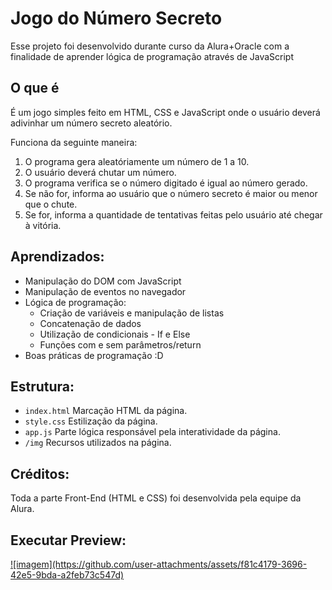 <h1>Jogo do Número Secreto</h1>
<p>Esse projeto foi desenvolvido durante curso da Alura+Oracle com a finalidade de aprender lógica de programação através de JavaScript</p>
<h2>O que é</h2>
	<p>É um jogo simples feito em HTML, CSS e JavaScript onde o usuário deverá adivinhar um número secreto aleatório.</p>
	Funciona da seguinte maneira:
	  <ol>
			<li>O programa gera aleatóriamente um número de 1 a 10.</li>
			<li>O usuário deverá chutar um número.</li>
			<li>O programa verifica se o número digitado é igual ao número gerado.</li>
			<li>Se não for, informa ao usuário que o número secreto é maior ou menor que o chute.</li>
			<li>Se for, informa a quantidade de tentativas feitas pelo usuário até chegar à vitória.</li>
	  </ol>

<h2>Aprendizados:</h2>
 <ul>
	 <li>Manipulação do DOM com JavaScript</li>
	 <li>Manipulação de eventos no navegador</li>
	 <li>
		 Lógica de programação:
		 <ul>
			 <li>Criação de variáveis e manipulação de listas</li>
			 <li>Concatenação de dados</li>
			 <li>Utilização de condicionais - If e Else</li>
			 <li>Funções com e sem parâmetros/return</li>
		 </ul>
	 </li>
	 <li>Boas práticas de programação :D</li>
 </ul>
 
<h2>Estrutura:</h2>
	<ul>
		<li><code>index.html</code> Marcação HTML da página.</li>
	 	<li><code>style.css</code> Estilização da página.</li>
	  	<li><code>app.js</code> Parte lógica responsável pela interatividade da página.</li>
	   	<li><code>/img</code> Recursos utilizados na página.</li>
	</ul>
 
<h2>Créditos:</h2>
 Toda a parte Front-End (HTML e CSS) foi desenvolvida pela equipe da Alura.

<h2>Executar Preview:</h2>
 <a href='https://jogo-do-numero-secreto-wheat-nu.vercel.app' target="_blank">![imagem](https://github.com/user-attachments/assets/f81c4179-3696-42e5-9bda-a2feb73c547d)</a>



